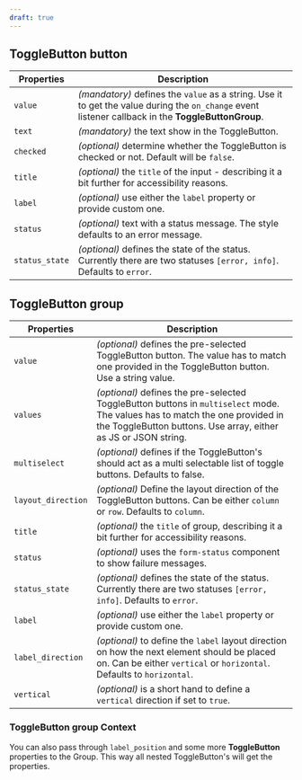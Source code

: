 ```yaml
---
draft: true
---
```


## ToggleButton button

| Properties     | Description                                                                                                                                         |
| -------------- | --------------------------------------------------------------------------------------------------------------------------------------------------- |
| `value`        | _(mandatory)_ defines the `value` as a string. Use it to get the value during the `on_change` event listener callback in the **ToggleButtonGroup**. |
| `text`         | _(mandatory)_ the text show in the ToggleButton.                                                                                                    |
| `checked`      | _(optional)_ determine whether the ToggleButton is checked or not. Default will be `false`.                                                         |
| `title`        | _(optional)_ the `title` of the input - describing it a bit further for accessibility reasons.                                                      |
| `label`        | _(optional)_ use either the `label` property or provide custom one.                                                                                 |
| `status`       | _(optional)_ text with a status message. The style defaults to an error message.                                                                    |
| `status_state` | _(optional)_ defines the state of the status. Currently there are two statuses `[error, info]`. Defaults to `error`.                                |

## ToggleButton group

| Properties         | Description                                                                                                                                                                                     |
| ------------------ | ----------------------------------------------------------------------------------------------------------------------------------------------------------------------------------------------- |
| `value`            | _(optional)_ defines the pre-selected ToggleButton button. The value has to match one provided in the ToggleButton button. Use a string value.                                                  |
| `values`           | _(optional)_ defines the pre-selected ToggleButton buttons in `multiselect` mode. The values has to match the one provided in the ToggleButton buttons. Use array, either as JS or JSON string. |
| `multiselect`      | _(optional)_ defines if the ToggleButton's should act as a multi selectable list of toggle buttons. Defaults to false.                                                                          |
| `layout_direction` | _(optional)_ Define the layout direction of the ToggleButton buttons. Can be either `column` or `row`. Defaults to `column`.                                                                    |
| `title`            | _(optional)_ the `title` of group, describing it a bit further for accessibility reasons.                                                                                                       |
| `status`           | _(optional)_ uses the `form-status` component to show failure messages.                                                                                                                         |
| `status_state`     | _(optional)_ defines the state of the status. Currently there are two statuses `[error, info]`. Defaults to `error`.                                                                            |
| `label`            | _(optional)_ use either the `label` property or provide custom one.                                                                                                                             |
| `label_direction`  | _(optional)_ to define the `label` layout direction on how the next element should be placed on. Can be either `vertical` or `horizontal`. Defaults to `horizontal`.                            |
| `vertical`         | _(optional)_ is a short hand to define a `vertical` direction if set to `true`.                                                                                                                 |

### ToggleButton group Context

You can also pass through `label_position` and some more **ToggleButton** properties to the Group. This way all nested ToggleButton's will get the properties.
